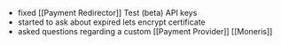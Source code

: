 - fixed [[Payment Redirector]] Test (beta) API keys
- started to ask about expired lets encrypt certificate
- asked questions regarding a custom [[Payment Provider]] [[Moneris]] 